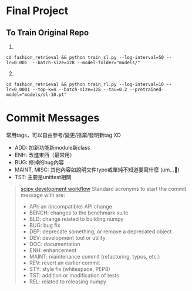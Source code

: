 # Final Project
## To Train Original Repo
1. 
```
cd fashion_retrieval && python train_sl.py --log-interval=50 --lr=0.001  --batch-size=128 --model-folder="models/"
```
2. 
```
cd fashion_retrieval && python train_rl.py --log-interval=10 --lr=0.0001 --top-k=4 --batch-size=128 --tau=0.2 --pretrained-model="models/sl-10.pt"
```

# Commit Messages

常用tags，可以自由參考/變更/捨棄/發明新tag XD
+ ADD: 加新功能新module新class
+ ENH: 改進東西（最常用）
+ BUG: 修掉的bug內容
+ MAINT, MISC: 其他內容如說明文件typo或單純不知道要寫什麼 (um...🤔)
+ TST: 主要是unittest相關


> [scipy development workflow](https://docs.scipy.org/doc/numpy/dev/gitwash/development_workflow.html)
> Standard acronyms to start the commit message with are:
> + API: an (incompatible) API change
> + BENCH: changes to the benchmark suite
> + BLD: change related to building numpy
> + BUG: bug fix
> + DEP: deprecate something, or remove a deprecated object
> + DEV: development tool or utility
> + DOC: documentation
> + ENH: enhancement
> + MAINT: maintenance commit (refactoring, typos, etc.)
> + REV: revert an earlier commit
> + STY: style fix (whitespace, PEP8)
> + TST: addition or modification of tests
> + REL: related to releasing numpy
